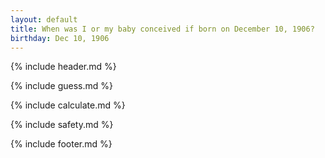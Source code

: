 ```yaml
---
layout: default
title: When was I or my baby conceived if born on December 10, 1906?
birthday: Dec 10, 1906
---
```


{% include header.md %}

{% include guess.md %}

{% include calculate.md %}

{% include safety.md %}

{% include footer.md %}



